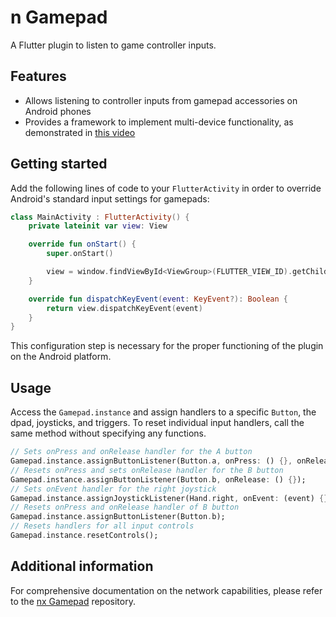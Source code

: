 # n Gamepad

A Flutter plugin to listen to game controller inputs.

## Features

- Allows listening to controller inputs from gamepad accessories on Android phones
- Provides a framework to implement multi-device functionality, as demonstrated in [this video](https://youtu.be/yzNlsgG5A7c)

## Getting started

Add the following lines of code to your `FlutterActivity` in order to override Android's standard input settings for gamepads:

```kotlin
class MainActivity : FlutterActivity() {
    private lateinit var view: View

    override fun onStart() {
        super.onStart()

        view = window.findViewById<ViewGroup>(FLUTTER_VIEW_ID).getChildAt(0)
    }

    override fun dispatchKeyEvent(event: KeyEvent?): Boolean {
        return view.dispatchKeyEvent(event)
    }
}
```

This configuration step is necessary for the proper functioning of the plugin on the Android platform.

## Usage

Access the `Gamepad.instance` and assign handlers to a specific `Button`, the dpad, joysticks, and triggers. To reset individual input handlers, call the same method without specifying any functions.

```dart
// Sets onPress and onRelease handler for the A button
Gamepad.instance.assignButtonListener(Button.a, onPress: () {}, onRelease: () {});
// Resets onPress and sets onRelease handler for the B button
Gamepad.instance.assignButtonListener(Button.b, onRelease: () {});
// Sets onEvent handler for the right joystick
Gamepad.instance.assignJoystickListener(Hand.right, onEvent: (event) {});
// Resets onPress and onRelease handler of B button
Gamepad.instance.assignButtonListener(Button.b);
// Resets handlers for all input controls
Gamepad.instance.resetControls();
```

## Additional information

For comprehensive documentation on the network capabilities, please refer to the [nx Gamepad](https://github.com/devEnju/nx_gamepad) repository.
